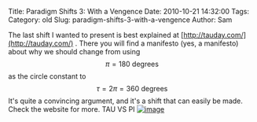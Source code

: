 Title: Paradigm Shifts 3: With a Vengence
Date: 2010-10-21 14:32:00
Tags: 
Category: old
Slug: paradigm-shifts-3-with-a-vengence
Author: Sam


The last shift I wanted to present is best explained at
[http://tauday.com/](http://tauday.com/) . There you will find a
manifesto (yes, a manifesto) about why we should change from using $$
\pi = \text{180 degrees} $$ as the circle constant to $$ \tau = 2
\pi = \text{360 degrees} $$ It's quite a convincing argument, and it's
a shift that can easily be made. Check the website for more. TAU VS PI
[![image](http://tauday.com/images/figures/tau-angles.png)](http://tauday.com/images/figures/tau-angles.png)
